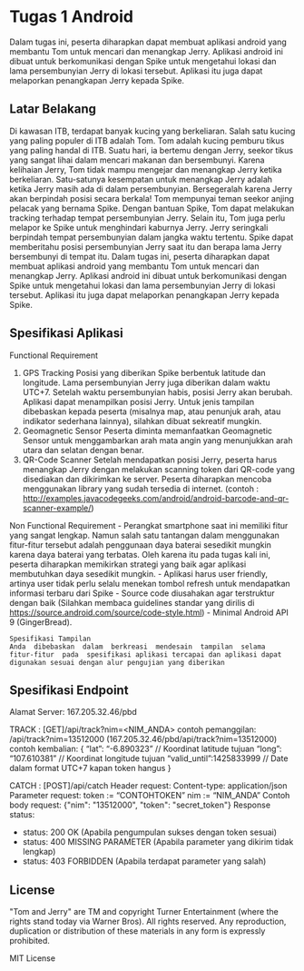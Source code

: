 # Tugas 1 Android

Dalam tugas ini, peserta diharapkan dapat membuat aplikasi android yang membantu Tom untuk mencari dan menangkap Jerry. Aplikasi android ini dibuat untuk berkomunikasi dengan Spike untuk mengetahui lokasi dan lama persembunyian Jerry di lokasi tersebut. Aplikasi itu juga dapat melaporkan penangkapan Jerry kepada Spike.

## Latar Belakang
Di  kawasan  ITB,  terdapat  banyak  kucing  yang  berkeliaran.  Salah  satu  kucing  yang  paling populer di ITB adalah Tom. Tom adalah kucing pemburu tikus yang paling handal di ITB. Suatu hari,  ia  bertemu  dengan  Jerry,  seekor  tikus  yang  sangat  lihai  dalam  mencari  makanan  dan bersembunyi. Karena kelihaian Jerry, Tom tidak mampu mengejar dan menangkap Jerry ketika berkeliaran. Satu-satunya kesempatan untuk menangkap Jerry adalah ketika Jerry masih ada di dalam persembunyian. Bersegeralah karena Jerry akan berpindah posisi secara berkala!
Tom  mempunyai  teman  seekor  anjing  pelacak yang  bernama  Spike.  Dengan  bantuan  Spike, Tom  dapat  melakukan  tracking  terhadap  tempat  persembunyian  Jerry.  Selain  itu,  Tom  juga perlu  melapor ke  Spike untuk menghindari kaburnya  Jerry.  Jerry  seringkali  berpindah  tempat 
persembunyian dalam jangka waktu tertentu. Spike dapat memberitahu posisi persembunyian Jerry saat itu dan berapa lama Jerry bersembunyi di tempat itu.
Dalam  tugas  ini,  peserta  diharapkan  dapat  membuat  aplikasi  android  yang  membantu  Tom untuk mencari dan menangkap Jerry. Aplikasi android ini dibuat untuk berkomunikasi dengan Spike  untuk  mengetahui  lokasi  dan  lama  persembunyian  Jerry  di  lokasi  tersebut.  Aplikasi  itu 
juga dapat melaporkan penangkapan Jerry kepada Spike.

## Spesifikasi Aplikasi
Functional Requirement
1. GPS Tracking
	Posisi yang diberikan Spike berbentuk latitude dan longitude. Lama persembunyian Jerry juga diberikan dalam waktu UTC+7. Setelah waktu persembunyian habis, posisi Jerry akan berubah. Aplikasi  dapat  menampilkan  posisi  Jerry.  Untuk  jenis  tampilan  dibebaskan  kepada  peserta (misalnya  map,  atau  penunjuk  arah,  atau  indikator  sederhana  lainnya),  silahkan  dibuat  sekreatif mungkin.
2. Geomagnetic Sensor
	Peserta diminta memanfaatkan Geomagnetic Sensor untuk menggambarkan arah mata angin 
	yang menunjukkan arah utara dan selatan dengan benar.
3. QR-Code Scanner
	Setelah  mendapatkan  posisi  Jerry,  peserta  harus  menangkap  Jerry  dengan  melakukan 
	scanning  token  dari  QR-code  yang  disediakan  dan  dikirimkan  ke  server.  Peserta  diharapkan 
	mencoba menggunakan library yang sudah tersedia di internet. 
	(contoh : http://examples.javacodegeeks.com/android/android-barcode-and-qr-scanner-example/)

Non Functional Requirement
	-  Perangkat  smartphone  saat  ini  memiliki  fitur  yang  sangat  lengkap.  Namun  salah  satu tantangan  dalam  menggunakan  fitur-fitur  tersebut  adalah  penggunaan  daya  baterai sesedikit mungkin karena daya baterai yang terbatas. Oleh karena itu pada tugas kali ini, peserta diharapkan memikirkan strategi yang baik agar aplikasi membutuhkan daya sesedikit mungkin.
	-  Aplikasi  harus  user  friendly,  artinya  user  tidak  perlu  selalu  menekan  tombol  refresh untuk mendapatkan informasi terbaru dari Spike
	-  Source  code  diusahakan  agar  terstruktur  dengan  baik  (Silahkan  membaca  guidelines standar yang dirilis di https://source.android.com/source/code-style.html) 
	-  Minimal Android API 9 (GingerBread).

	Spesifikasi Tampilan
	Anda  dibebaskan  dalam  berkreasi  mendesain  tampilan  selama  fitur-fitur  pada  spesifikasi aplikasi tercapai dan aplikasi dapat digunakan sesuai dengan alur pengujian yang diberikan

## Spesifikasi Endpoint
Alamat Server: 167.205.32.46/pbd

TRACK : [GET]/api/track?nim=<NIM_ANDA>
contoh pemanggilan: /api/track?nim=13512000 (167.205.32.46/pbd/api/track?nim=13512000)
contoh kembalian:
{
“lat”: “-6.890323” // Koordinat latitude tujuan
“long”: “107.610381” // Koordinat longitude tujuan
“valid_until”:1425833999  // Date dalam format UTC+7 kapan token hangus
}

CATCH : [POST]/api/catch
Header request: Content-type: application/json
Parameter request:
token := “CONTOHTOKEN”
nim := “NIM_ANDA”
Contoh body request:
{"nim": "13512000", "token": "secret_token"}
Response status:
-  status: 200 OK (Apabila pengumpulan sukses dengan token sesuai)
-  status: 400 MISSING PARAMETER (Apabila parameter yang dikirim tidak lengkap)
-  status: 403 FORBIDDEN (Apabila terdapat parameter yang salah)


## License
"Tom and Jerry" are TM and copyright Turner Entertainment (where the rights stand today via Warner Bros). All rights reserved. Any reproduction, duplication or distribution of these materials in any form is expressly prohibited.

MIT License